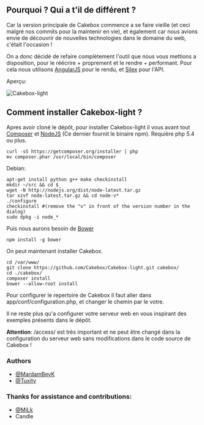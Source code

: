 ## Pourquoi  ? Qui a t'il de différent ?

Car la version principale de Cakebox commence a se faire vieille (et ceci malgré nos commits pour la maintenir en vie), et également car nous avions envie de découvrir de nouvelles technologies dans le domaine du web, c'était l'occasion !

On a donc décidé de refaire complètement l'outil que nous vous mettions a disposition, pour le réécrire + proprement et le rendre + performant. Pour cela nous utilisons [AngularJS](http://angularjs.org/ "AngularJS") pour le rendu, et [Silex](http://silex.sensiolabs.org/ "Silex") pour l'API.

Aperçu:

![Cakebox-light](http://i.imgur.com/eML5KZD.png "Cakebox-light")

## Comment installer Cakebox-light ?

Apres avoir cloné le dépôt, pour installer Cakebox-light il vous avant tout [Composer](https://getcomposer.org/ "Composer") et [NodeJS](http://nodejs.org/ "NodeJS") (Ce dernier fournit le binaire npm).
Requière php 5.4 ou plus.

```
curl -sS https://getcomposer.org/installer | php
mv composer.phar /usr/local/bin/composer
```

Debian:
```
apt-get install python g++ make checkinstall
mkdir ~/src && cd $_
wget -N http://nodejs.org/dist/node-latest.tar.gz
tar xzvf node-latest.tar.gz && cd node-v*
./configure
checkinstall #(remove the "v" in front of the version number in the dialog)
sudo dpkg -i node_*
```

Puis nous aurons besoin de [Bower](http://bower.io/ "Bower")
```
npm install -g bower
```


On peut maintenant installer Cakebox.

```
cd /var/www/
git clone https://github.com/Cakebox/Cakebox-light.git cakebox/
cd ./cakebox/
composer install
bower --allow-root install
```

Pour configurer le repertoire de Cakebox il faut aller dans app/conf/configuration.php, et changer le chemin par le votre.

Il ne reste plus qu'a configurer votre serveur web en vous inspirant des exemples présents dans le dépôt.

**Attention**: /access/ est très important et ne peut être changé dans la configuration du serveur web sans modifications dans le code source de Cakebox !

### Authors

* [@MardamBeyK](https://github.com/MardamBeyK)
* [@Tuxity](https://github.com/Tuxity)


### Thanks for assistance and contributions:

* [@MiLk](https://github.com/MiLk)
* Candle
